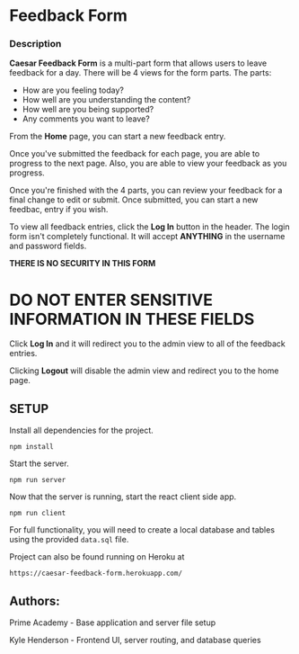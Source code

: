# Feedback Form

### Description

**Caesar Feedback Form** is a multi-part form that allows users to leave feedback for a day. 
There will be 4 views for the form parts.
The parts:
- How are you feeling today?
- How well are you understanding the content?
- How well are you being supported?
- Any comments you want to leave?

From the **Home** page, you can start a new feedback entry. 

Once you've submitted the feedback for each page, you are able to progress
to the next page. Also, you are able to view your feedback as you progress.

Once you're finished with the 4 parts, you can review your feedback for a final change to edit or submit. Once submitted, you can start a new feedbac, entry if you wish. 

To view all feedback entries, click the **Log In** button in the header. 
The login form isn't completely functional. It will accept **ANYTHING** in the username and password fields. 

**THERE IS NO SECURITY IN THIS FORM**

# DO NOT ENTER SENSITIVE INFORMATION IN THESE FIELDS

Click **Log In** and it will redirect you to the admin view to all of the feedback entries. 

Clicking **Logout** will disable the admin view and redirect you to the home page. 

## SETUP

Install all dependencies for the project.

```
npm install
```

Start the server.

```
npm run server
```

Now that the server is running, start the react client side app.

```
npm run client
```

For full functionality, you will need to create a local database and tables using the provided `data.sql` file. 

Project can also be found running on Heroku at

```
https://caesar-feedback-form.herokuapp.com/
```

## Authors:

Prime Academy - Base application and server file setup

Kyle Henderson - Frontend UI, server routing, and database queries
